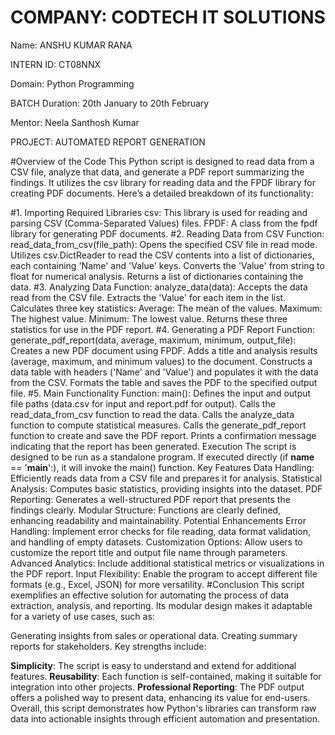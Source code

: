 # COMPANY: CODTECH IT SOLUTIONS

Name: ANSHU KUMAR RANA

INTERN ID: CT08NNX

Domain: Python Programming

BATCH Duration: 20th January to 20th February

Mentor: Neela Santhosh Kumar

PROJECT: AUTOMATED REPORT GENERATION

#Overview of the Code
This Python script is designed to read data from a CSV file, analyze that data, and generate a PDF report summarizing the findings. It utilizes the csv library for reading data and the FPDF library for creating PDF documents. Here’s a detailed breakdown of its functionality:

#1. Importing Required Libraries
csv: This library is used for reading and parsing CSV (Comma-Separated Values) files.
FPDF: A class from the fpdf library for generating PDF documents.
#2. Reading Data from CSV
Function: read_data_from_csv(file_path):
Opens the specified CSV file in read mode.
Utilizes csv.DictReader to read the CSV contents into a list of dictionaries, each containing 'Name' and 'Value' keys.
Converts the 'Value' from string to float for numerical analysis.
Returns a list of dictionaries containing the data.
#3. Analyzing Data
Function: analyze_data(data):
Accepts the data read from the CSV file.
Extracts the 'Value' for each item in the list.
Calculates three key statistics:
Average: The mean of the values.
Maximum: The highest value.
Minimum: The lowest value.
Returns these three statistics for use in the PDF report.
#4. Generating a PDF Report
Function: generate_pdf_report(data, average, maximum, minimum, output_file):
Creates a new PDF document using FPDF.
Adds a title and analysis results (average, maximum, and minimum values) to the document.
Constructs a data table with headers ('Name' and 'Value') and populates it with the data from the CSV.
Formats the table and saves the PDF to the specified output file.
#5. Main Functionality
Function: main():
Defines the input and output file paths (data.csv for input and report.pdf for output).
Calls the read_data_from_csv function to read the data.
Calls the analyze_data function to compute statistical measures.
Calls the generate_pdf_report function to create and save the PDF report.
Prints a confirmation message indicating that the report has been generated.
Execution
The script is designed to be run as a standalone program. If executed directly (if __name__ == '__main__':), it will invoke the main() function.
Key Features
Data Handling: Efficiently reads data from a CSV file and prepares it for analysis.
Statistical Analysis: Computes basic statistics, providing insights into the dataset.
PDF Reporting: Generates a well-structured PDF report that presents the findings clearly.
Modular Structure: Functions are clearly defined, enhancing readability and maintainability.
Potential Enhancements
Error Handling: Implement error checks for file reading, data format validation, and handling of empty datasets.
Customization Options: Allow users to customize the report title and output file name through parameters.
Advanced Analytics: Include additional statistical metrics or visualizations in the PDF report.
Input Flexibility: Enable the program to accept different file formats (e.g., Excel, JSON) for more versatility.
#Conclusion
This script exemplifies an effective solution for automating the process of data extraction, analysis, and reporting. Its modular design makes it adaptable for a variety of use cases, such as:

Generating insights from sales or operational data.
Creating summary reports for stakeholders.
Key strengths include:

**Simplicity**: The script is easy to understand and extend for additional features.
**Reusability**: Each function is self-contained, making it suitable for integration into other projects.
**Professional Reporting**: The PDF output offers a polished way to present data, enhancing its value for end-users.
Overall, this script demonstrates how Python's libraries can transform raw data into actionable insights through efficient automation and presentation.
